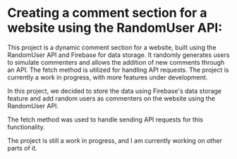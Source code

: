 # Creating a comment section for a website using the RandomUser API:
This project is a dynamic comment section for a website, built using the RandomUser API and Firebase for data storage.  It randomly generates users to simulate commenters and allows the addition of new comments through an API. The fetch method is utilized for handling API requests. The project is currently a work in progress, with more features under development.





In this project, we decided to store the data using Firebase's data storage feature and add random users as commenters on the website using the RandomUser API.

The fetch method was used to handle sending API requests for this functionality.

The project is still a work in progress, and I am currently working on other parts of it.
